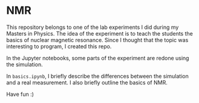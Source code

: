 # NMR

This repository belongs to one of the lab experiments I did during
my Masters in Physics. 
The idea of the experiment is to teach the students the basics of 
nuclear magnetic resonance. 
Since I thought that the topic was interesting to program, I created this repo. 

In the Jupyter notebooks, some parts of the experiment are redone using the 
simulation.

In `basics.ipynb`, I briefly describe the differences between the simulation
and a real measurement. I also briefly outline the basics of NMR.

Have fun :)
